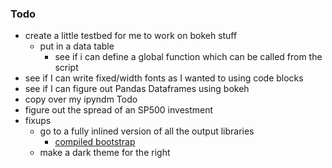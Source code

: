 ### Todo

- create a little testbed for me to work on bokeh stuff
  - put in a data table
    - see if i can define a global function which can be called from the script
- see if I can write fixed/width fonts as I wanted to using code blocks
- see if I can figure out Pandas Dataframes using bokeh
- copy over my ipyndm Todo
- figure out the spread of an SP500 investment
- fixups
  - go to a fully inlined version of all the output libraries
    - [compiled bootstrap](https://getbootstrap.com/docs/4.0/getting-started/download/)
  - make a dark theme for the right
